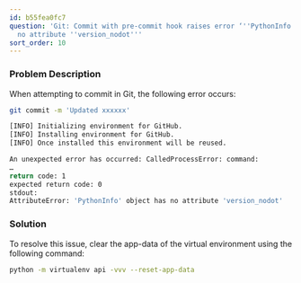 ```yaml
---
id: b55fea0fc7
question: 'Git: Commit with pre-commit hook raises error ‘''PythonInfo'' object has
  no attribute ''version_nodot'''
sort_order: 10
---
```


### Problem Description

When attempting to commit in Git, the following error occurs:

```bash
git commit -m 'Updated xxxxxx'

[INFO] Initializing environment for GitHub.
[INFO] Installing environment for GitHub.
[INFO] Once installed this environment will be reused.

An unexpected error has occurred: CalledProcessError: command:
…
return code: 1
expected return code: 0
stdout:
AttributeError: 'PythonInfo' object has no attribute 'version_nodot'
```

### Solution

To resolve this issue, clear the app-data of the virtual environment using the following command:

```bash
python -m virtualenv api -vvv --reset-app-data
```
